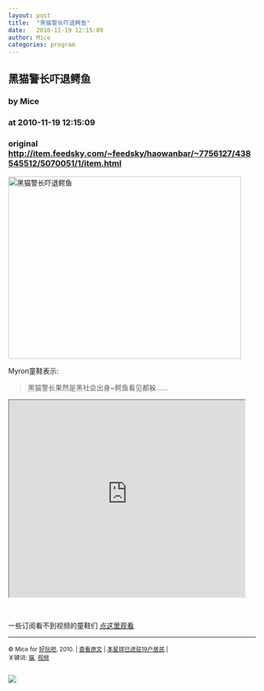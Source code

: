 ```yaml
---
layout: post
title:  "黑猫警长吓退鳄鱼"
date:   2010-11-19 12:15:09
author: Mice
categories: program
---
```


## 黑猫警长吓退鳄鱼
### by Mice
### at 2010-11-19 12:15:09
### original <http://item.feedsky.com/~feedsky/haowanbar/~7756127/438545512/5070051/1/item.html>

<p><a href="http://photo.9haow.cn/2010/11/19/heimao.jpg"><img src="http://photo.9haow.cn/2010/11/19/heimao.jpg" alt="黑猫警长吓退鳄鱼" width="474" height="370"></a></p>
<p>Myron童鞋表示:</p>
<blockquote><p>黑猫警长果然是黑社会出身~鳄鱼看见都躲……</p></blockquote>
<p><iframe src="http://reader.googleusercontent.com/reader/embediframe?src=http://player.youku.com/player.php/sid/XMjIyOTgwNjcy/v.swf&amp;width=480&amp;height=400" width="480" height="400"></iframe></p>
<br><p>一些订阅看不到视频的童鞋们 <a href="http://www.9haow.cn/2010/11/19/heimao.html">点这里观看</a></p><hr>
<p><small>© Mice for <a href="http://www.9haow.cn">好玩吧</a>, 2010. |
<a href="http://www.9haow.cn/2010/11/19/heimao.html">查看原文</a> |
<a href="http://www.9haow.cn/2010/11/19/heimao.html#comments">本星球已进驻19户居民</a> |
<br>
关键词: <a href="http://www.9haow.cn/tag/%e7%8c%ab" rel="tag">猫</a>, <a href="http://www.9haow.cn/tag/%e8%a7%86%e9%a2%91" rel="tag">视频</a><br>
</small></p><img src="http://www1.feedsky.com/t1/438545512/haowanbar/feedsky/s.gif?r=http://item.feedsky.com/~feedsky/haowanbar/~7756127/438545512/5070051/1/item.html" border="0" height="0" width="0"><p><a href="http://www1.feedsky.com/r/l/feedsky/haowanbar/438545512/art01.html"><img border="0" ismap src="http://www1.feedsky.com/r/i/feedsky/haowanbar/438545512/art01.gif"></a></p>